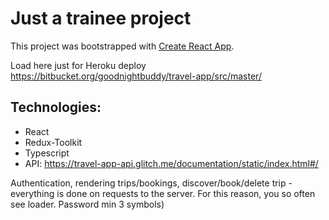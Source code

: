 # Just a trainee project

This project was bootstrapped with [Create React App](https://github.com/facebook/create-react-app).

Load here just for Heroku deploy
https://bitbucket.org/goodnightbuddy/travel-app/src/master/

## Technologies:
- React
- Redux-Toolkit
- Typescript
- API: https://travel-app-api.glitch.me/documentation/static/index.html#/ 

Authentication, rendering trips/bookings, discover/book/delete trip - everything is done on requests to the server. For this reason, you so often see loader.
Password min 3 symbols)
